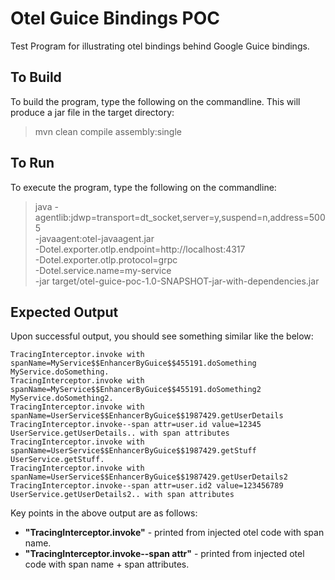 # Otel Guice Bindings POC
Test Program for illustrating otel bindings behind Google Guice bindings.

## To Build

To build the program, type the following on the commandline. This will produce a jar file in the target directory:
> mvn clean compile assembly:single

## To Run

To execute the program, type the following on the commandline:
> java -agentlib:jdwp=transport=dt_socket,server=y,suspend=n,address=5005 \
 -javaagent:otel-javaagent.jar \
 -Dotel.exporter.otlp.endpoint=http://localhost:4317 \
 -Dotel.exporter.otlp.protocol=grpc \
 -Dotel.service.name=my-service \
 -jar target/otel-guice-poc-1.0-SNAPSHOT-jar-with-dependencies.jar

## Expected Output

Upon successful output, you should see something similar like the below:
```
TracingInterceptor.invoke with spanName=MyService$$EnhancerByGuice$$455191.doSomething MyService.doSomething.
TracingInterceptor.invoke with spanName=MyService$$EnhancerByGuice$$455191.doSomething2
MyService.doSomething2.
TracingInterceptor.invoke with spanName=UserService$$EnhancerByGuice$$1987429.getUserDetails
TracingInterceptor.invoke--span attr=user.id value=12345
UserService.getUserDetails.. with span attributes
TracingInterceptor.invoke with spanName=UserService$$EnhancerByGuice$$1987429.getStuff
UserService.getStuff.
TracingInterceptor.invoke with spanName=UserService$$EnhancerByGuice$$1987429.getUserDetails2
TracingInterceptor.invoke--span attr=user.id2 value=123456789
UserService.getUserDetails2.. with span attributes
```

Key points in the above output are as follows:
* **"TracingInterceptor.invoke"** - printed from injected otel code with span name.
* **"TracingInterceptor.invoke--span attr"** - printed from injected otel code with span name + span attributes.
